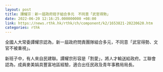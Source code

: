 ```yaml
---
layout: post
title: 譚耀宗︰新一屆政府班子組合多元　不同意「武官得勢」
date: 2022-06-20 12:16:25.000000000 +08:00
link: https://news.rthk.hk/rthk/ch/component/k2/1653821-20220620.htm
categories: rthk
---
```


全國人大常委譚耀宗認為，新一屆政府問責團隊組合多元，不同意「武官得勢、文官不被重視」。

新班子中，有人來自民建聯。譚耀宗形容是「割愛」，將人才輸送給政府。工聯會認為，成員麥美娟具豐富地區經驗，適合出任民政及青年事務局局長。
